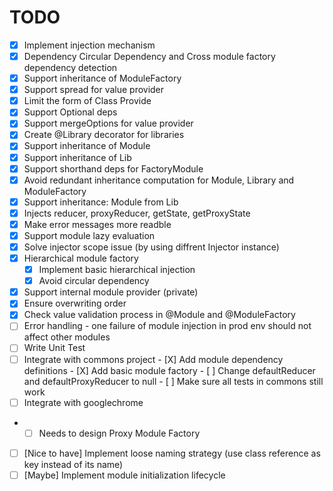 # TODO

- [X] Implement injection mechanism
- [X] Dependency Circular Dependency and Cross module factory dependency detection
- [X] Support inheritance of ModuleFactory
- [X] Support spread for value provider
- [X] Limit the form of Class Provide
- [X] Support Optional deps
- [X] Support mergeOptions for value provider
- [X] Create @Library decorator for libraries
- [X] Support inheritance of Module
- [X] Support inheritance of Lib
- [X] Support shorthand deps for FactoryModule
- [X] Avoid redundant inheritance computation for Module, Library and ModuleFactory
- [X] Support inheritance: Module from Lib
- [X] Injects reducer, proxyReducer, getState, getProxyState
- [X] Make error messages more readble
- [X] Support module lazy evaluation
- [X] Solve injector scope issue (by using diffrent Injector instance)
- [X] Hierarchical module factory
    - [X] Implement basic hierarchical injection
    - [X] Avoid circular dependency
- [X] Support internal module provider (private)
- [X] Ensure overwriting order
- [X] Check value validation process in @Module and @ModuleFactory
- [ ] Error handling - one failure of module injection in prod env should not affect other modules
- [ ] Write Unit Test
- [ ] Integrate with commons project
      - [X] Add module dependency definitions
      - [X] Add basic module factory
      - [ ] Change defaultReducer and defaultProxyReducer to null
      - [ ] Make sure all tests in commons still work
- [ ] Integrate with googlechrome
-   - [ ] Needs to design Proxy Module Factory
- [ ] [Nice to have] Implement loose naming strategy (use class reference as key instead of its name)
- [ ] [Maybe] Implement module initialization lifecycle
